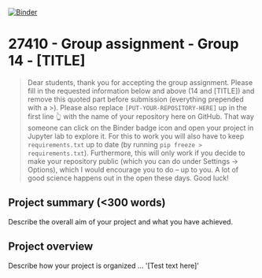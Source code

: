 [![Binder](https://mybinder.org/badge_logo.svg)](https://mybinder.org/v2/gh/27410/[PUT-YOUR-REPOSITORY-HERE]/main)

# 27410 - Group assignment - Group 14 - [TITLE]

> Dear students, thank you for accepting the group assignment. Please fill in the
> requested information below and above (14 and [TITLE]) and remove this quoted part before submission (everything prepended with a >).
> Please also replace `[PUT-YOUR-REPOSITORY-HERE]` up in the first line 👆 with the name of your repository here on GitHub.
> That way someone can click on the Binder badge icon and open your project in Jupyter lab to explore it.
> For this to work you will also have to keep `requirements.txt` up to date (by running `pip freeze > requirements.txt`).
> Furthermore, this will only work if you decide to make your repository public (which you can do under Settings -> Options),
> which I would encourage you to do – up to you. A lot of good science happens out in the open these days.
> Good luck!

## Project summary (<300 words)
Describe the overall aim of your project and what you have achieved.

## Project overview
Describe how your project is organized ...
'[Test text here]' 

